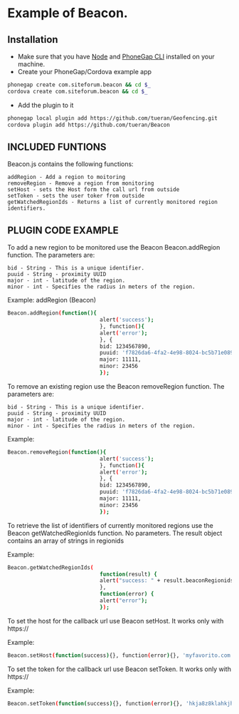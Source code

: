 # Example of Beacon.


## Installation

- Make sure that you have [Node](http://nodejs.org/) and [PhoneGap CLI](https://github.com/mwbrooks/phonegap-cli) installed on your machine.
- Create your PhoneGap/Cordova example app

```bash
phonegap create com.siteforum.beacon && cd $_
cordova create com.siteforum.beacon && cd $_
```

- Add the plugin to it

```bash
phonegap local plugin add https://github.com/tueran/Geofencing.git
cordova plugin add https://github.com/tueran/Beacon
```

## INCLUDED FUNTIONS

Beacon.js contains the following functions:

    addRegion - Add a region to moitoring
    removeRegion - Remove a region from monitoring
    setHost - sets the Host form the call url from outside
    setToken - sets the user toker from outside
    getWatchedRegionIds - Returns a list of currently monitored region identifiers.
    


## PLUGIN CODE EXAMPLE

To add a new region to be monitored use the Beacon Beacon.addRegion function. The parameters are:

    bid - String - This is a unique identifier.
    puuid - String - proximity UUID
    major - int - latitude of the region.
    minor - int - Specifies the radius in meters of the region.
    

Example: addRegion (Beacon)
```bash
Beacon.addRegion(function(){
                             alert('success');
                             }, function(){
                             alert('error');
                             }, {
                             bid: 1234567890,
                             puuid: 'f7826da6-4fa2-4e98-8024-bc5b71e0893e',
                             major: 11111,
                             minor: 23456
                             });

```

To remove an existing region use the Beacon removeRegion function. The parameters are: 

    bid - String - This is a unique identifier.
    puuid - String - proximity UUID
    major - int - latitude of the region.
    minor - int - Specifies the radius in meters of the region.

Example:
```bash
Beacon.removeRegion(function(){
                             alert('success');
                             }, function(){
                             alert('error');
                             }, {
                             bid: 1234567890,
                             puuid: 'f7826da6-4fa2-4e98-8024-bc5b71e0893e',
                             major: 11111,
                             minor: 23456
                             });
```


To retrieve the list of identifiers of currently monitored regions use the Beacon getWatchedRegionIds function. No parameters.
The result object contains an array of strings in regionids

Example:

```bash
Beacon.getWatchedRegionIds(
                             function(result) {
                             alert("success: " + result.beaconRegionids);
                             },
                             function(error) {
                             alert("error");
                             });

```

To set the host for the callback url use Beacon setHost. It works only with https://

Example:
```bash
Beacon.setHost(function(success){}, function(error){}, 'myfavorito.com');

```


To set the token for the callback url use Beacon setToken. It works only with https://

Example:
```bash
Beacon.setToken(function(success){}, function(error){}, 'hkja8z8klahkjh899842kljah');

```


